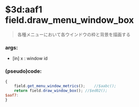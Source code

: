 ﻿

# $3d:aaf1 field.draw_menu_window_box
>各種メニューにおいて各ウインドウの枠と背景を描画する

### args:
+	[in] x : window id

### (pseudo)code:
```js
{
	field.get_menu_window_metrics();	//$aabc();
	return field.draw_window_box();	//$ed02();
$aaf7:
}
```




